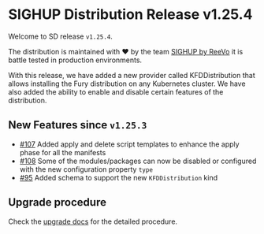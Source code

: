 # SIGHUP Distribution Release v1.25.4

Welcome to SD release `v1.25.4`.

The distribution is maintained with ❤️ by the team [SIGHUP by ReeVo](https://sighup.io/) it is battle tested in production environments.

With this release, we have added a new provider called KFDDistribution that allows installing the Fury distribution on any Kubernetes cluster.
We have also added the ability to enable and disable certain features of the distribution.

## New Features since `v1.25.3`

- [#107](https://github.com/sighupio/fury-distribution/pull/107) Added apply and delete script templates to enhance the apply phase for all the manifests
- [#108](https://github.com/sighupio/fury-distribution/pull/108) Some of the modules/packages can now be disabled or configured with the new configuration property `type`
- [#95](https://github.com/sighupio/fury-distribution/pull/95) Added schema to support the new `KFDDistribution` kind

## Upgrade procedure

Check the [upgrade docs](https://github.com/sighupio/furyctl/tree/main/docs/upgrades/kfd) for the detailed procedure.
